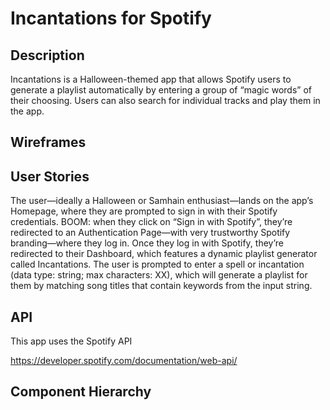 # Incantations for Spotify

## Description
Incantations is a Halloween-themed app that allows Spotify users to generate a playlist automatically by entering a group of “magic words” of their choosing. Users can also search for individual tracks and play them in the app.

## Wireframes

## User Stories
The user—ideally a Halloween or Samhain enthusiast—lands on the app’s Homepage, where they are prompted to sign in with their Spotify credentials. BOOM: when they click on “Sign in with Spotify”, they’re redirected to an Authentication Page—with very trustworthy Spotify branding—where they log in. Once they log in with Spotify, they’re redirected to their Dashboard, which features a dynamic playlist generator called Incantations. The user is prompted to enter a spell or incantation (data type: string; max characters: XX), which will generate a playlist for them by matching song titles that contain keywords from the input string.

## API 
This app uses the Spotify API

https://developer.spotify.com/documentation/web-api/

## Component Hierarchy
